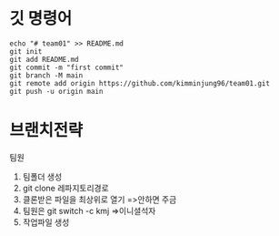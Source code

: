 # 깃 명령어
```
echo "# team01" >> README.md
git init
git add README.md
git commit -m "first commit"
git branch -M main
git remote add origin https://github.com/kimminjung96/team01.git
git push -u origin main
```

# 브랜치전략
팀원 
1. 팀폴더 생성
2. git clone 레파지토리경로
3. 클론받은 파일을 최상위로 열기 =>안하면 주금
4. 팀원은 git switch -c kmj =>이니셜석자
5. 작업파일 생성